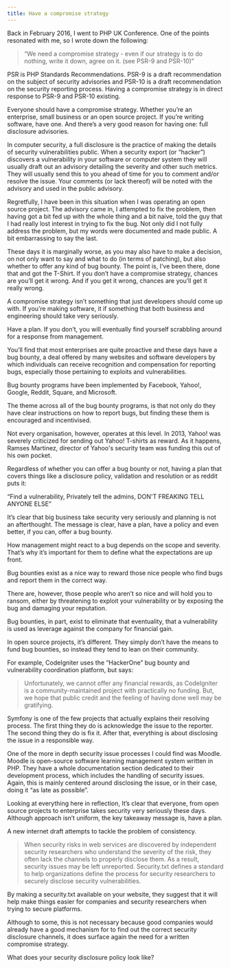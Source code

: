 ```yaml
---
title: Have a compromise strategy
---
```


Back in February 2016, I went to PHP UK Conference. One of the points resonated with me, so I wrote down the following:

> “We need a compromise strategy - even if our strategy is to do nothing, write it down, agree on it. (see PSR-9 and PSR-10)”

PSR is PHP Standards Recommendations. PSR-9 is a draft recommendation on the subject of security advisories and PSR-10 is a draft recommendation on the security reporting process. Having a compromise strategy is in direct response to PSR-9 and PSR-10 existing.

Everyone should have a compromise strategy. Whether you’re an enterprise, small business or an open source project. If you’re writing software, have one. And there’s a very good reason for having one: full disclosure advisories.

In computer security, a full disclosure is the practice of making the details of security vulnerabilities public. When a security export (or “hacker”) discovers a vulnerability in your software or computer system they will usually draft out an advisory detailing the severity and other such metrics. They will usually send this to you ahead of time for you to comment and/or resolve the issue. Your comments (or lack thereof) will be noted with the advisory and used in the public advisory.

Regretfully, I have been in this situation when I was operating an open source project. The advisory came in, I attempted to fix the problem, then having got a bit fed up with the whole thing and a bit naive, told the guy that I had really lost interest in trying to fix the bug. Not only did I not fully address the problem, but my words were documented and made public. A bit embarrassing to say the last.

These days it is marginally worse, as you may also have to make a decision, on not only want to say and what to do (in terms of patching), but also whether to offer any kind of bug bounty. The point is, I’ve been there, done that and got the T-Shirt. If you don’t have a compromise strategy, chances are you’ll get it wrong. And if you get it wrong, chances are you’ll get it really wrong.

A compromise strategy isn’t something that just developers should come up with. If you’re making software, it if something that both business and engineering should take very seriously. 

Have a plan. If you don’t, you will eventually find yourself scrabbling around for a response from management.

You’ll find that most enterprises are quite proactive and these days have a bug bounty, a deal offered by many websites and software developers by which individuals can receive recognition and compensation for reporting bugs, especially those pertaining to exploits and vulnerabilities.

Bug bounty programs have been implemented by Facebook, Yahoo!, Google, Reddit, Square, and Microsoft.

The theme across all of the bug bounty programs, is that not only do they have clear instructions on how to report bugs, but finding these them is encouraged and incentivised.

Not every organisation, however, operates at this level. In 2013, Yahoo! was severely criticized for sending out Yahoo! T-shirts as reward. As it happens, Ramses Martinez, director of Yahoo's security team was funding this out of his own pocket.

Regardless of whether you can offer a bug bounty or not, having a plan that covers things like a disclosure policy, validation and resolution or as reddit puts it:

“Find a vulnerability, Privately tell the admins, DON'T FREAKING TELL ANYONE ELSE”

It’s clear that big business take security very seriously and planning is not an afterthought. The message is clear, have a plan, have a policy and even better, if you can, offer a bug bounty.

How management might react to a bug depends on the scope and severity. That’s why it’s important for them to define what the expectations are up front.

Bug bounties exist as a nice way to reward those nice people who find bugs and report them in the correct way.

There are, however, those people who aren’t so nice and will hold you to ransom, either by threatening to exploit your vulnerability or by exposing the bug and damaging your reputation.

Bug bounties, in part, exist to eliminate that eventuality, that a vulnerability is used as leverage against the company for financial gain.

In open source projects, it’s different. They simply don’t have the means to fund bug bounties, so instead they tend to lean on their community.

For example, CodeIgniter uses the “HackerOne” bug bounty and vulnerability coordination platform, but says:

> Unfortunately, we cannot offer any financial rewards, as CodeIgniter is a community-maintained project with practically no funding. But, we hope that public credit and the feeling of having done well may be gratifying.

Symfony is one of the few projects that actually explains their resolving process. The first thing they do is acknowledge the issue to the reporter. The second thing they do is fix it. After that, everything is about disclosing the issue in a responsible way.

One of the more in depth security issue processes I could find was Moodle. Moodle is open-source software learning management system written in PHP. They have a whole documentation section dedicated to their development process, which includes the handling of security issues. Again, this is mainly centered around disclosing the issue, or in their case, doing it “as late as possible”.

Looking at everything here in reflection, It’s clear that everyone, from open source projects to enterprise takes security very seriously these days. Although approach isn’t uniform, the key takeaway message is, have a plan.

A new internet draft attempts to tackle the problem of consistency.

> When security risks in web services are discovered by independent security researchers who understand the severity of the risk, they often lack the channels to properly disclose them.  As a result, security issues may be left unreported.  Security.txt defines a standard to help organizations define the process for security researchers to securely disclose security vulnerabilities.

By making a security.txt available on your website, they suggest that it will help make things easier for companies and security researchers when trying to secure platforms.

Although to some, this is not necessary because good companies would already have a good mechanism for to find out the correct security disclosure channels, it does surface again the need for a written compromise strategy.

What does your security disclosure policy look like?